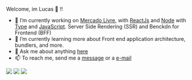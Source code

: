 Welcome, im Lucas 👻 !!

- 🔭 I’m currently working on [Mercado Livre](https://www.mercadolivre.com.br/), with [ReactJs](https://pt-br.reactjs.org/) and [Node](https://nodejs.org/en/) with [Type](https://www.typescriptlang.org/) and [JavaScript](https://developer.mozilla.org/en-US/docs/Web/JavaScript). Server Side Rendering (SSR) and Benckdn for Frontend (BFF)
- 🌱 I’m currently learning more about Front end application architecture, bundlers, and more.
- 💬 Ask me about anything [here](https://www.linkedin.com/in/lucmkz)
- 📫 To reach me, send me a [message](https://www.linkedin.com/in/lucmkz) or a [e-mail](mailto:l.duarte.mk@gmail.com)

<p align="left">
  <a href="mailto:l.duarte.mk@gmail.com" alt="Gmail">
  <img src="https://img.shields.io/badge/-Gmail-FF0000?style=flat-square&labelColor=FF0000&logo=gmail&logoColor=white&link=LINK-DO-SEU-EMAIL" /></a>

  <a href="https://www.linkedin.com/in/lucmkz" alt="Linkedin" target='_blank'>
  <img src="https://img.shields.io/badge/-Linkedin-0e76a8?style=flat-square&logo=Linkedin&logoColor=white&link=LINK-DO-SEU-LINKEDIN" /></a>

  <a href="https://www.instagram.com/lucmkz/" alt="Instagram" target='_blank'>
  <img src="https://img.shields.io/badge/-Instagram-DF0174?style=flat-square&labelColor=DF0174&logo=instagram&logoColor=white&link=LINK-DO-SEU-INSTAGRAM"/></a>
</p>  
